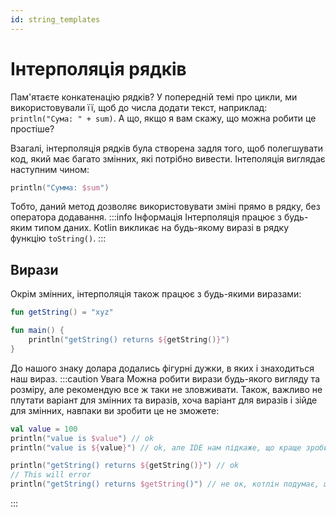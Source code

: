 ```yaml
---
id: string_templates
---
```

# Інтерполяція рядків
Пам'ятаєте конкатенацію рядків? У попередній темі про цикли, ми використовували її, щоб
до числа додати текст, наприклад: `println("Сума: " + sum)`. А що, якщо я вам скажу, що можна
робити це простіше?

Взагалі, інтерполяція рядків була створена задля того, щоб полегшувати код, який має
багато змінних, які потрібно вивести. Інтеполяція виглядає наступним чином:
```kotlin
println("Сумма: $sum")
```
Тобто, даний метод дозволяє використовувати зміні прямо в рядку, без оператора додавання.
:::info Інформація
Інтерполяція працює з будь-яким типом даних. Kotlin викликає на будь-якому виразі в
рядку функцію `toString()`.
:::

## Вирази
Окрім змінних, інтерполяція також працює з будь-якими виразами:
```kotlin
fun getString() = "xyz"

fun main() {
    println("getString() returns ${getString()}")
}
```
До нашого знаку долара додались фігурні дужки, в яких і знаходиться наш вираз.
:::caution Увага
Можна робити вирази будь-якого вигляду та розміру, але рекомендую все ж таки не зловживати.
Також, важливо не плутати варіант для змінних та виразів, хоча варіант для виразів і зійде
для змінних, навпаки ви зробити це не зможете:
```kotlin
val value = 100
println("value is $value") // ok
println("value is ${value}") // ok, але IDE нам підкаже, що краще зробити за варіантом вище

println("getString() returns ${getString()}") // ok
// This will error
println("getString() returns $getString()") // не ок, котлін подумає, що ви хочете отримати змінну
```
:::
